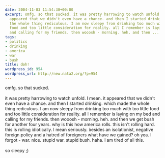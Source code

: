```yaml
---
date: 2004-11-03 11:54:30+00:00
excerpt: omfg. so that sucked. it was pretty harrowing to watch unfold. I mean. it
  appeared that we didn't even have a chance. and then I started drinking. which made
  the whole thing rediculous. I am now sleepy from drinking too much with too little
  food and too little consideration for reality. all I remember is laying on my bed
  and calling for my friends. then wooosh - morning. heh. and then ...
tags:
- politics
- drinking
- america
- war
- bush
title: doh!
wordpress_id: 954
wordpress_url: http://new.nata2.org/?p=954
---
```


omfg. so that sucked. <br/><br/>it was pretty harrowing to watch unfold. I mean. it appeared that we didn't even have a chance. and then I started drinking. which made the whole thing rediculous. I am now sleepy from drinking too much with too little food and too little consideration for reality. all I remember is laying on my bed and calling for my friends. then wooosh - morning. heh. and then we get bush for another four years. why is this how america rolls. this isn't rolling hard. this is rolling idiotically. I mean seriously. besides an isolationist, negative foreign policy and a hatred of foreigners what have we gained? oh yea. I forgot - war. nice. stupid war. stupid bush. haha. I am tired of all this. <Br><br/>so sleepy ;)